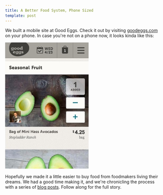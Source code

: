 ```yaml
---
title: A Better Food System, Phone Sized
template: post
---
```


We built a mobile site at Good Eggs.  Check it out by visiting [goodeggs.com](http://goodeggs.com) on your phone.  In case you're not on a phone now, it looks kinda like this:

![Screenshot](/images/mobile-screenshot.jpg)

Hopefully we made it a little easier to buy food from foodmakers living their dreams.  We had a good time making it, and we're chronicling the process with a series of [blog posts](http://bites.goodeggs.com/posts/good-eggs-goes-mobile/).  Follow along for the full story.

